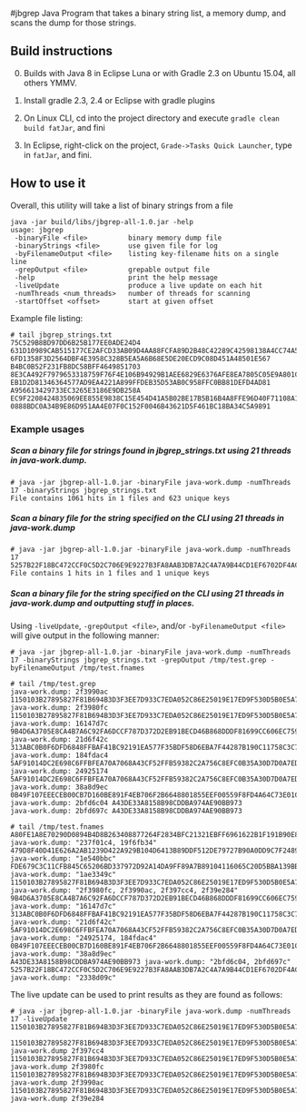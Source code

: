 #jbgrep
Java Program that takes a binary string list, a memory dump, and scans the dump for those strings.

## Build instructions
0) Builds with Java 8 in Eclipse Luna or with Gradle 2.3 on Ubuntu 15.04, all others YMMV.

1) Install gradle 2.3, 2.4 or Eclipse with gradle plugins

2) On Linux CLI, cd into the project directory and execute ```gradle clean build fatJar```, and fini

3) In Eclipse, right-click on the project, ```Grade->Tasks Quick Launcher```, type in ```fatJar```, and fini.

## How to use it
Overall, this utility will take a list of binary strings from a file
```
java -jar build/libs/jbgrep-all-1.0.jar -help
usage: jbgrep
 -binaryFile <file>          binary memory dump file
 -binaryStrings <file>       use given file for log
 -byFilenameOutput <file>    listing key-filename hits on a single line
 -grepOutput <file>          grepable output file
 -help                       print the help message
 -liveUpdate                 produce a live update on each hit
 -numThreads <num_threads>   number of threads for scanning
 -startOffset <offset>       start at given offset
```

Example file listing:
```
# tail jbgrep_strings.txt
75C529B8BD97DD6B25B177EE0ADE24D4
631D10989CAB515177CE2AFCD33AB09D4AA88FCFA89D2B48C42289C42598138A4CC74A5AA9FC2B72034F959269610803
6FD1358F3D2564DBF4E3958C328B5EA5A6B68E5DE20ECD9C08D451A48501E567
B4BC0B52F231FB8DC58BFF4649851703
8E3CA492F7979653318759F76F4E106B94929B1AEE6829E6376AFE8EA7805C05E9A801C93C0E77949484D92480FA5D81
EB1D2D81346364577AD9EA4221A899FFDEB35D53AB0C958FFC0BB81DEFD4AD81
A956613429733EC3265E3186E9DB258A
EC9F2208424835069EE855E9838C15E454D41A5B02BE17B5B16B4A8FFE96D40F71108A137FC47A7DD2BAFFF822B7A0D5
0888BDC0A34B9E86D951AA4E07F0C152F0046B43621D5F461BC18BA34C5A9891
```

### Example usages
##### Scan a binary file for strings found in *jbgrep_strings.txt* using 21 threads in *java-work.dump*.
```
# java -jar jbgrep-all-1.0.jar -binaryFile java-work.dump -numThreads 17 -binaryStrings jbgrep_strings.txt
File contains 1061 hits in 1 files and 623 unique keys
```
##### Scan a binary file for the string specified on the *CLI* using 21 threads in *java-work.dump*
```
# java -jar jbgrep-all-1.0.jar -binaryFile java-work.dump -numThreads 17 5257B22F18BC472CCF0C5D2C706E9E9227B3FA8AAB3DB7A2C4A7A9B44CD1EF6702DF4AC72BD9A0447571B45A0756603A
File contains 1 hits in 1 files and 1 unique keys
```

##### Scan a binary file for the string specified on the *CLI* using 21 threads in *java-work.dump* and outputting stuff in places.  

Using `-liveUpdate`, `-grepOutput <file>`, and/or `-byFilenameOutput <file>` will give output in the following manner:

```
# java -jar jbgrep-all-1.0.jar -binaryFile java-work.dump -numThreads 17 -binaryStrings jbgrep_strings.txt -grepOutput /tmp/test.grep -byFilenameOutput /tmp/test.fnames

# tail /tmp/test.grep 
java-work.dump: 2f3990ac 1150103B27895827F81B694B3D3F3EE7D933C7EDA052C86E25019E17ED9F530D5B0E5A7568DE0491B3A0ACE44C3818F4
java-work.dump: 2f3980fc 1150103B27895827F81B694B3D3F3EE7D933C7EDA052C86E25019E17ED9F530D5B0E5A7568DE0491B3A0ACE44C3818F4
java-work.dump: 16147d7c 9B4D6A3705E8CA4B7A6C92FA6DCCF787D372D2EB91BECD46B868DDDF81699CC606EC759EA9B30684F51A904454066AAE
java-work.dump: 21d6f42c 313ABC0B0F6DFD6848FFBAF41BC92191EA577F35BDF58D6EBA7F44287B190C11758C3C73417B98A320D0120FFE73FE0C
java-work.dump: 184fdac4 5AF91014DC2E698C6FFBFEA70A7068A43CF52FFB59382C2A756C8EFC0B35A30D7D0A7EDC23552C1CB0B29B0FC1381470
java-work.dump: 24925174 5AF91014DC2E698C6FFBFEA70A7068A43CF52FFB59382C2A756C8EFC0B35A30D7D0A7EDC23552C1CB0B29B0FC1381470
java-work.dump: 38a8d9ec 0B49F107EEECEB00CB7D160BE891F4EB706F2B6648801855EEF00559F8FD4A64C73E01C7C05BED2EA1D897D95AA448A0
java-work.dump: 2bfd6c04 A43DE33A8158B98CDDBA974AE90BB973
java-work.dump: 2bfd697c A43DE33A8158B98CDDBA974AE90BB973

# tail /tmp/test.fnames 
A80FE1A8E70290D0894B4D8B263408877264F2834BFC21321EBFF6961622B1F191B90E82C28E768134EC8896BE88ED16 java-work.dump: "237f01c4, 19f6fb34"
479D8F40D41E626A2AB1239D422A929B104D6413B89DDF512DE79727B90A0DD9C7F2489B14AA5D1BA71087DF2F85BA14 java-work.dump: "1e540bbc"
FDE679C3C11CFB845C65206BD337972D92A14DA9FF89A7B89104116065C20D5BBA139BB7C8910CC105E304D0A0753E3C java-work.dump: "1ae3349c"
1150103B27895827F81B694B3D3F3EE7D933C7EDA052C86E25019E17ED9F530D5B0E5A7568DE0491B3A0ACE44C3818F4 java-work.dump: "2f3980fc, 2f3990ac, 2f397cc4, 2f39e284"
9B4D6A3705E8CA4B7A6C92FA6DCCF787D372D2EB91BECD46B868DDDF81699CC606EC759EA9B30684F51A904454066AAE java-work.dump: "16147d7c"
313ABC0B0F6DFD6848FFBAF41BC92191EA577F35BDF58D6EBA7F44287B190C11758C3C73417B98A320D0120FFE73FE0C java-work.dump: "21d6f42c"
5AF91014DC2E698C6FFBFEA70A7068A43CF52FFB59382C2A756C8EFC0B35A30D7D0A7EDC23552C1CB0B29B0FC1381470 java-work.dump: "24925174, 184fdac4"
0B49F107EEECEB00CB7D160BE891F4EB706F2B6648801855EEF00559F8FD4A64C73E01C7C05BED2EA1D897D95AA448A0 java-work.dump: "38a8d9ec"
A43DE33A8158B98CDDBA974AE90BB973 java-work.dump: "2bfd6c04, 2bfd697c"
5257B22F18BC472CCF0C5D2C706E9E9227B3FA8AAB3DB7A2C4A7A9B44CD1EF6702DF4AC72BD9A0447571B45A0756603A java-work.dump: "2338d09c"
```

The live update can be used to print results as they are found as follows:

```
# java -jar jbgrep-all-1.0.jar -binaryFile java-work.dump -numThreads 17 -liveUpdate 1150103B27895827F81B694B3D3F3EE7D933C7EDA052C86E25019E17ED9F530D5B0E5A7568DE0491B3A0ACE44C3818F4

1150103B27895827F81B694B3D3F3EE7D933C7EDA052C86E25019E17ED9F530D5B0E5A7568DE0491B3A0ACE44C3818F4: java-work.dump 2f397cc4
1150103B27895827F81B694B3D3F3EE7D933C7EDA052C86E25019E17ED9F530D5B0E5A7568DE0491B3A0ACE44C3818F4: java-work.dump 2f3980fc
1150103B27895827F81B694B3D3F3EE7D933C7EDA052C86E25019E17ED9F530D5B0E5A7568DE0491B3A0ACE44C3818F4: java-work.dump 2f3990ac
1150103B27895827F81B694B3D3F3EE7D933C7EDA052C86E25019E17ED9F530D5B0E5A7568DE0491B3A0ACE44C3818F4: java-work.dump 2f39e284
```
